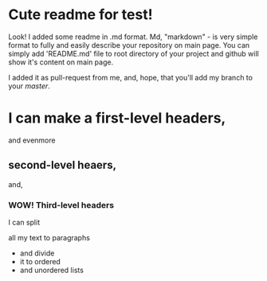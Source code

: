 # Cute readme for test!

Look!
I added some readme in .md format. 
Md, "markdown" - is very simple format to fully and easily describe your repository on main page.
You can simply add 'README.md' file to root directory of your project and github will show it's content on main page.

I added it as pull-request from me, and, hope, that you'll add my branch to your *master*.

# I can make a first-level headers,
and evenmore
## second-level heaers,
and,
### WOW! Third-level headers

I can split

all my text to paragraphs

* and divide
* it to ordered
* and unordered lists
